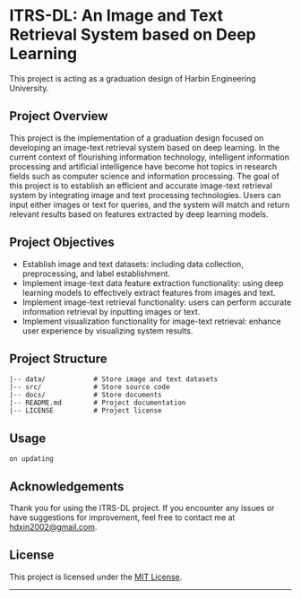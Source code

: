 # ITRS-DL: An Image and Text Retrieval System based on Deep Learning

This project is acting as a graduation design of Harbin Engineering University.

## Project Overview

This project is the implementation of a graduation design focused on developing an image-text retrieval system based on deep learning. In the current context of flourishing information technology, intelligent information processing and artificial intelligence have become hot topics in research fields such as computer science and information processing. The goal of this project is to establish an efficient and accurate image-text retrieval system by integrating image and text processing technologies. Users can input either images or text for queries, and the system will match and return relevant results based on features extracted by deep learning models.

## Project Objectives

- Establish image and text datasets: including data collection, preprocessing, and label establishment.
- Implement image-text data feature extraction functionality: using deep learning models to effectively extract features from images and text.
- Implement image-text retrieval functionality: users can perform accurate information retrieval by inputting images or text.
- Implement visualization functionality for image-text retrieval: enhance user experience by visualizing system results.

## Project Structure

```
|-- data/            # Store image and text datasets
|-- src/             # Store source code
|-- docs/            # Store documents
|-- README.md        # Project documentation
|-- LICENSE          # Project license
```

## Usage

```plaintext
on updating
```

## Acknowledgements

Thank you for using the ITRS-DL project. If you encounter any issues or have suggestions for improvement, feel free to contact me at [hdxin2002@gmail.com](mailto://hdxin2002@gmail.com).

## License

This project is licensed under the [MIT License](LICENSE).

---

